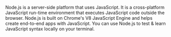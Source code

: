 Node.js is a server-side platform that uses JavaScript. It is a cross-platform JavaScript run-time environment that executes JavaScript code outside the browser. Node.js is built on Chrome's V8 JavaScript Engine and helps create end-to-end apps with JavaScript. You can use Node.js to test & learn JavaScript syntax locally on your terminal.
